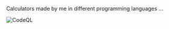 Calculators made by me in different programming languages ...

![CodeQL](https://github.com/Krrishdhaneja/Calculator-repository/workflows/CodeQL/badge.svg)
